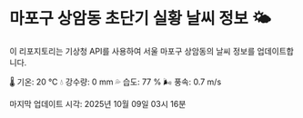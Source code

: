 
# 마포구 상암동 초단기 실황 날씨 정보 🌤️

이 리포지토리는 기상청 API를 사용하여 서울 마포구 상암동의 날씨 정보를 업데이트합니다. 

🌡️ 기온: 20 ℃
💧 강수량: 0 mm
💦 습도: 77 %
🌬️ 풍속: 0.7 m/s

마지막 업데이트 시각: 2025년 10월 09일 03시 16분    
